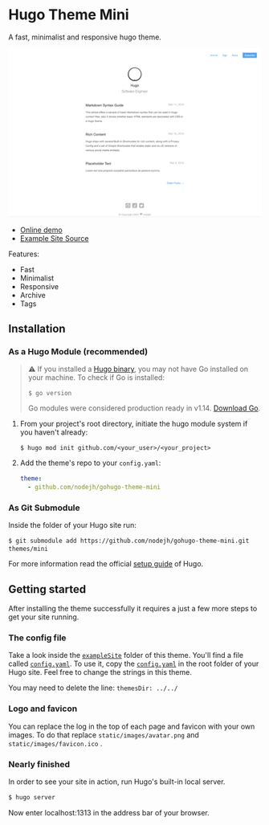 # Hugo Theme Mini

A fast, minimalist and responsive hugo theme.

![./images/screenshot.png](./images/screenshot.png)


- [Online demo](https://nodejh.github.io/hugo-theme-mini)
- [Example Site Source](https://github.com/nodejh/hugo-theme-mini/tree/master/exampleSite)

Features:

- Fast
- Minimalist
- Responsive
- Archive
- Tags


## Installation


### As a Hugo Module (recommended)

> ⚠️ If you installed a [Hugo binary](https://gohugo.io/getting-started/installing/#binary-cross-platform), you may not have Go installed on your machine. To check if Go is installed:
> ```
> $ go version
> ```
>  Go modules were considered production ready in v1.14. [Download Go](https://golang.org/dl/). 

1. From your project's root directory, initiate the hugo module system if you haven't already:

   ```
   $ hugo mod init github.com/<your_user>/<your_project>
   ```

2. Add the theme's repo to your `config.yaml`:

   ```yaml
   theme: 
     - github.com/nodejh/gohugo-theme-mini
   ```

### As Git Submodule

Inside the folder of your Hugo site run:

```
$ git submodule add https://github.com/nodejh/gohugo-theme-mini.git themes/mini
```
For more information read the official [setup guide](//gohugo.io/overview/installing/) of Hugo.



## Getting started

After installing the theme successfully it requires a just a few more steps to get your site running.


### The config file

Take a look inside the [`exampleSite`](https://github.com/nodejh/gohugo-theme-mini/tree/master/exampleSite) folder of this theme. You'll find a file called [`config.yaml`](https://github.com/nodejh/gohugo-theme-mini/blob/master/exampleSite/config.yaml). To use it, copy the [`config.yaml`](https://github.com/nodejh/gohugo-theme-mini/blob/master/exampleSite/config.yaml) in the root folder of your Hugo site. Feel free to change the strings in this theme.

You may need to delete the line: `themesDir: ../../`


### Logo and favicon

You can replace the log in the top of each page and favicon with your own images. To do that replace `static/images/avatar.png` and `static/images/favicon.ico` .


### Nearly finished

In order to see your site in action, run Hugo's built-in local server.

```sh
$ hugo server
```

Now enter localhost:1313 in the address bar of your browser.